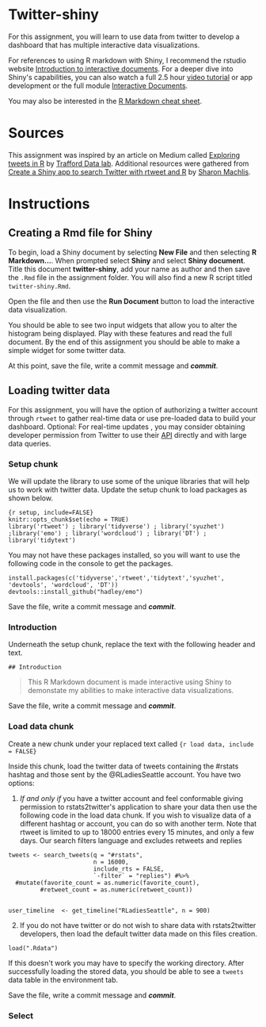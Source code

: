 # Twitter-shiny

For this assignment, you will learn to use data from twitter to develop a dashboard that has multiple interactive data visualizations. 

For references to using R markdown with Shiny, I recommend the rstudio website [Introduction to interactive documents](https://shiny.rstudio.com/articles/interactive-docs.html). For a deeper dive into Shiny's capabilities, you can also watch a full 2.5 hour [video tutorial](https://shiny.rstudio.com/tutorial/) or app development or the full module [Interactive Documents](http://rmarkdown.rstudio.com/authoring_shiny.html).


You may also be interested in the [R Markdown cheat sheet](https://shiny.rstudio.com/articles/rm-cheatsheet.html). 

# Sources

This assignment was inspired by an article on Medium called [Exploring tweets in R](https://medium.com/@traffordDataLab/exploring-tweets-in-r-54f6011a193d) by [Trafford Data lab](https://medium.com/@traffordDataLab). Additional resources were gathered from [Create a Shiny app to search Twitter with rtweet and R](https://www.infoworld.com/article/3516150/create-a-shiny-app-to-search-twitter-with-rtweet-and-r.html) by [Sharon Machlis](https://www.infoworld.com/author/Sharon-Machlis/).


# Instructions

## Creating a Rmd file for Shiny

To begin, load a Shiny document by selecting **New File** and then selecting **R Markdown...**. When prompted select **Shiny** and select **Shiny document**. Title this document **twitter-shiny**, add your name as author and then save the `.Rmd` file in the assignment folder. You will also find a new R script titled `twitter-shiny.Rmd`. 

Open the file and then use the **Run Document** button to load the interactive data visualization.

You should be able to see two input widgets that allow you to alter the histogram being displayed. Play with these features and read the full document. By the end of this assignment you should be able to make a simple widget for some twitter data.

At this point, save the file, write a commit message and ***commit***.

## Loading twitter data

For this assignment, you will have the option of authorizing a twitter account through `rtweet` to gather real-time data or use pre-loaded data to build your dashboard. 
Optional: For real-time updates , you may consider obtaining developer permission from Twitter to use their [API](https://developer.twitter.com/en/docs/twitter-api) directly and with large data queries. 

### Setup chunk

We will update the library to use some of the unique libraries that will help us to work with twitter data. Update the setup chunk to load packages as shown below.

```
{r setup, include=FALSE}
knitr::opts_chunk$set(echo = TRUE)
library('rtweet') ; library('tidyverse') ; library('syuzhet') ;library('emo') ; library('wordcloud') ; library('DT') ; library('tidytext')
```

You may not have these packages installed, so you will want to use the following code in the console to get the packages. 

```
install.packages(c('tidyverse','rtweet','tidytext','syuzhet', 'devtools', 'wordcloud', 'DT'))
devtools::install_github("hadley/emo")
```

Save the file, write a commit message and ***commit***.

### Introduction

Underneath the setup chunk, replace the text with the following header and text.

```## Introduction```

>This R Markdown document is made interactive using Shiny to demonstate my abilities to make interactive data visualizations. 

Save the file, write a commit message and ***commit***.

### Load data chunk

Create a new chunk under your replaced text called `{r load data, include = FALSE}`
 
Inside this chunk, load the twitter data of tweets containing the #rstats hashtag and those sent by the @RLadiesSeattle account. You have two options:

1. *If and only if* you have a twitter account and feel conformable giving permission to rstats2twitter's application to share your data then use the following code in the load data chunk. If you wish to visualize data of a different hashtag or account, you can do so with another term. Note that rtweet is limited to up to 18000 entries every 15 minutes, and only a few days. Our search filters language and excludes retweets and replies

```
tweets <- search_tweets(q = "#rstats", 
                        n = 16000,
                        include_rts = FALSE,
                        `-filter` = "replies") #%>%
  #mutate(favorite_count = as.numeric(favorite_count), 
         #retweet_count = as.numeric(retweet_count))
         
                        
user_timeline  <- get_timeline("RLadiesSeattle", n = 900)

```

2. If you do not have twitter or do not wish to share data with rstats2twitter developers, then load the default twitter data made on this files creation.

```
load(".Rdata")
```
If this doesn't work you may have to specify the working directory. 
After successfully loading the stored data, you should be able to see a `tweets` data table in the environment tab. 

Save the file, write a commit message and ***commit***.

### Select 








